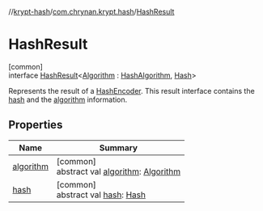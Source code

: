 //[krypt-hash](../../../index.md)/[com.chrynan.krypt.hash](../index.md)/[HashResult](index.md)

# HashResult

[common]\
interface [HashResult](index.md)&lt;[Algorithm](index.md) : [HashAlgorithm](../-hash-algorithm/index.md), [Hash](index.md)&gt;

Represents the result of a [HashEncoder](../-hash-encoder/index.md). This result interface contains the [hash](hash.md) and the [algorithm](algorithm.md) information.

## Properties

| Name | Summary |
|---|---|
| [algorithm](algorithm.md) | [common]<br>abstract val [algorithm](algorithm.md): [Algorithm](index.md) |
| [hash](hash.md) | [common]<br>abstract val [hash](hash.md): [Hash](index.md) |
